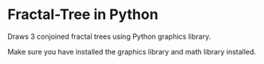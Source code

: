 # Fractal-Tree in Python
Draws 3 conjoined fractal trees using Python graphics library.

Make sure you have installed the graphics library and math library installed.
